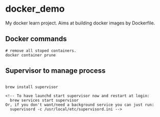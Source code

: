 # docker_demo
My docker learn project. Aims at building docker images by Dockerfile.


## Docker commands
``` shell
# remove all stoped containers.
docker container prune
```


## Supervisor to manage process
``` shell

brew install supervisor

<!-- To have launchd start supervisor now and restart at login:
  brew services start supervisor
Or, if you don't want/need a background service you can just run:
  supervisord -c /usr/local/etc/supervisord.ini -->

```